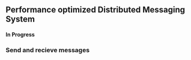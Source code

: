 ## Performance optimized Distributed Messaging System

#### In Progress

### Send and recieve messages
